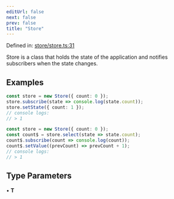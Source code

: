 ```yaml
---
editUrl: false
next: false
prev: false
title: "Store"
---
```


Defined in: [store/store.ts:31](https://github.com/OfirTheOne/sigjs/blob/ddb97c5d4e7cc6153de1e1e2da19d6ed536582d2/sig/lib/store/store.ts#L31)

Store is a class that holds the state of the application and notifies subscribers when the state changes.

## Examples

```ts
const store = new Store({ count: 0 });
store.subscribe(state => console.log(state.count));
store.setState({ count: 1 });
// console logs:
// > 1
```

```ts
const store = new Store({ count: 0 });
const count$ = store.select(state => state.count);
count$.subscribe(count => console.log(count));
count$.setValue((prevCount) => prevCount + 1);
// console logs:
// > 1
```

## Type Parameters

• **T**
